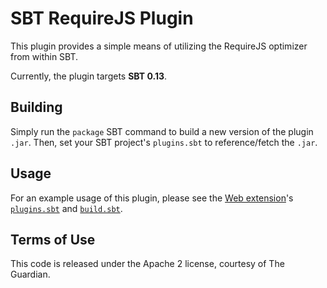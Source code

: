 # SBT RequireJS Plugin

This plugin provides a simple means of utilizing the RequireJS optimizer from within SBT.

Currently, the plugin targets **SBT 0.13**.

## Building

Simply run the `package` SBT command to build a new version of the plugin `.jar`.  Then, set your SBT project's `plugins.sbt` to reference/fetch the `.jar`.

## Usage

For an example usage of this plugin, please see the [Web extension](https://github.com/NetLogo/Web-Extension/)'s [`plugins.sbt`](https://github.com/NetLogo/Web-Extension/blob/master/project/plugins.sbt) and [`build.sbt`](https://github.com/NetLogo/Web-Extension/blob/master/build.sbt).

## Terms of Use

This code is released under the Apache 2 license, courtesy of The Guardian.
